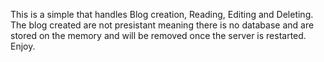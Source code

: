 This is a simple that handles Blog creation, Reading, Editing and Deleting. The blog created are not presistant meaning there is no database and are stored on the memory and will be removed once the server is restarted. Enjoy.
